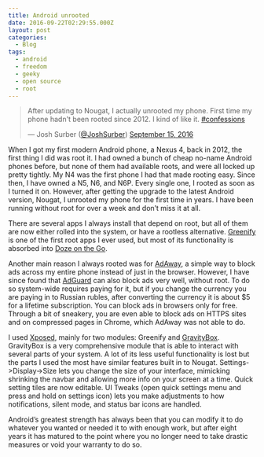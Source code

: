 ```yaml
---
title: Android unrooted
date: 2016-09-22T02:29:55.000Z
layout: post
categories:
  - Blog
tags:
  - android
  - freedom
  - geeky
  - open source
  - root
---
```

<blockquote class="twitter-tweet" data-width="474">
  <p lang="en" dir="ltr">
    After updating to Nougat, I actually unrooted my phone. First time my phone hadn't been rooted since 2012. I kind of like it. <a href="https://twitter.com/hashtag/confessions?src=hash">#confessions</a>
  </p>
  
  <p>
    &mdash; Josh Surber (<a href="https://twitter.com/intent/user?screen_name=JoshSurber">@JoshSurber</a>) <a href="https://twitter.com/JoshSurber/status/776496768355700736">September 15, 2016</a>
  </p>
</blockquote>

When I got my first modern Android phone, a Nexus 4, back in 2012, the first thing I did was root it. I had owned a bunch of cheap no-name Android phones before, but none of them had available roots, and were all locked up pretty tightly. My N4 was the first phone I had that made rooting easy. Since then, I have owned a N5, N6, and N6P. Every single one, I rooted as soon as I turned it on. However, after getting the upgrade to the latest Android version, Nougat, I unrooted my phone for the first time in years. I have been running without root for over a week and don&#8217;t miss it at all.

There are several apps I always install that depend on root, but all of them are now either rolled into the system, or have a rootless alternative. [Greenify](https://play.google.com/store/apps/details?id=com.oasisfeng.greenify&hl=en) is one of the first root apps I ever used, but most of its functionality is absorbed into [Doze on the Go](http://www.androidauthority.com/android-n-doze-678982/).

Another main reason I always rooted was for [AdAway](https://adaway.org/), a simple way to block ads across my entire phone instead of just in the browser. However, I have since found that [AdGuard](http://adguard.com/?c=854933) can also block ads very well, without root. To do so system-wide requires paying for it, but if you change the currency you are paying in to Russian rubles, after converting the currency it is about $5 for a lifetime subscription. You can block ads in browsers only for free. Through a bit of sneakery, you are even able to block ads on HTTPS sites and on compressed pages in Chrome, which AdAway was not able to do.

I used [Xposed](http://forum.xda-developers.com/showthread.php?t=3034811), mainly for two modules: Greenify and [GravityBox](http://forum.xda-developers.com/xposed/modules/app-gravitybox-v3-1-4-tweak-box-android-t2316070). GravityBox is a very comprehensive module that is able to interact with several parts of your system. A lot of its less useful functionality is lost but the parts I used the most have similar features built in to Nougat. Settings->Display->Size lets you change the size of your interface, mimicking shrinking the navbar and allowing more info on your screen at a time. Quick setting tiles are now editable. UI Tweaks (open quick settings menu and press and hold on settings icon) lets you make adjustments to how notifications, silent mode, and status bar icons are handled.

Android&#8217;s greatest strength has always been that you can modify it to do whatever you wanted or needed it to with enough work, but after eight years it has matured to the point where you no longer need to take drastic measures or void your warranty to do so.

